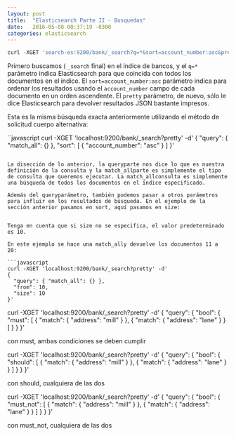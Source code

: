 ```yaml
---
layout: post
title:  "Elasticsearch Parte II - Busquedas"
date:   2016-05-08 00:37:19 -0300
categories: elasticsearch
---
```


```javascript
curl -XGET 'search-es:9200/bank/_search?q=*&sort=account_number:asc&pretty&pretty'
```

Primero buscamos ( ```_search``` final) en el índice de bancos, y el ```q=*``` parámetro indica Elasticsearch para que coincida con todos los documentos en el índice. El ```sort=account_number:asc``` parámetro indica para ordenar los resultados usando el ```account_number``` campo de cada documento en un orden ascendente. El ```pretty``` parámetro, de nuevo, sólo le dice Elasticsearch para devolver resultados JSON bastante impresos.

Esta es la misma búsqueda exacta anteriormente utilizando el método de solicitud cuerpo alternativa:

``javascript
curl -XGET 'localhost:9200/bank/_search?pretty' -d'
{
  "query": { "match_all": {} },
  "sort": [
    { "account_number": "asc" }
  ]
}'
```

La disección de lo anterior, la queryparte nos dice lo que es nuestra definición de la consulta y la match_allparte es simplemente el tipo de consulta que queremos ejecutar. La match_allconsulta es simplemente una búsqueda de todos los documentos en el índice especificado.

Además del queryparámetro, también podemos pasar a otros parámetros para influir en los resultados de búsqueda. En el ejemplo de la sección anterior pasamos en sort, aquí pasamos en size:


Tenga en cuenta que si size no se especifica, el valor predeterminado es 10.

En este ejemplo se hace una match_ally devuelve los documentos 11 a 20:

```javascript
curl -XGET 'localhost:9200/bank/_search?pretty' -d'
{
  "query": { "match_all": {} },
  "from": 10,
  "size": 10
}'

```

curl -XGET 'localhost:9200/bank/_search?pretty' -d'
{
  "query": {
    "bool": {
      "must": [
        { "match": { "address": "mill" } },
        { "match": { "address": "lane" } }
      ]
    }
  }
}'

con must, ambas condiciones se deben cumplir


curl -XGET 'localhost:9200/bank/_search?pretty' -d'
{
  "query": {
    "bool": {
      "should": [
        { "match": { "address": "mill" } },
        { "match": { "address": "lane" } }
      ]
    }
  }
}'

con should, cualquiera de las dos

curl -XGET 'localhost:9200/bank/_search?pretty' -d'
{
  "query": {
    "bool": {
      "must_not": [
        { "match": { "address": "mill" } },
        { "match": { "address": "lane" } }
      ]
    }
  }
}'

con must_not, cualquiera de las dos











<!-- Querys mas especificas

curl -XGET "http://search-es:9200/articles/article/A1?
						_soruce_include=*id&_source_explude=*pidcture"


Para comprobar si existe el documento, evitar el overhead de transferir el JSON

curl -XHEAD 'http://search-es:9200/articles/article/A1'

Sin metadatos extra

curl -XHEAD 'http://search-es:9200/articles/article/A1/_source'

curl -XPOST 'http://search-es:9200/articles/article/A1/_update' -d {
	"id" : ""
	"title" : ""
}

## SEARCH API

Relevancia(Scoring) : define que tan importante es un documento en un conjunto de resultados.

Spellchecker : Permite interpretar una busqueda aunque tenga errores ortograficos

Multi-lenguaje

autocomplete


### Busquedas de Texto:

busquedas booleanas

curl -XGET 'http://search-es:9200/articles/A1/_search?q=sony+OR+nikon'

busquedas por rango

curl -XGET 'http://search-es:9200/articles/A1/_search?q=proce:[10+TO+*]'


SHARD ROUTING

curl -XPUT 'http://search-es:9200/articles/A1/_routing=MLB' -d {...}


QUERY DSL
{
	"query" : {...}
	"filter" : {...}

}

busqueda de texto

{ 
 	"match" : { "titulo" : "as"}
}

buscando frases

{

}

max_expansion

multi_match buscar en muchos campos

match_all
 -->









